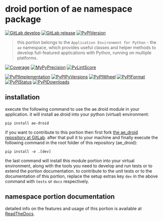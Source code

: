 <!--
  THIS FILE IS EXCLUSIVELY MAINTAINED IN THE NAMESPACE ROOT PACKAGE. CHANGES HAVE TO BE DONE THERE.
-->
# droid portion of ae namespace package

[![GitLab develop](https://img.shields.io/gitlab/pipeline/ae-group/ae_droid/develop?logo=python)](
    https://gitlab.com/ae-group/ae_droid)
[![GitLab release](https://img.shields.io/gitlab/pipeline/ae-group/ae_droid/release?logo=python)](
    https://gitlab.com/ae-group/ae_droid/-/tree/release)
[![PyPIVersion](https://img.shields.io/pypi/v/ae_droid)](
    https://pypi.org/project/ae-droid/#history)

>this portion belongs to the `Application Environment for Python` - the `ae` namespace, which provides
useful classes and helper methods to develop full-featured applications with Python, running on multiple platforms.

[![Coverage](https://ae-group.gitlab.io/ae_droid/coverage.svg)](
    https://ae-group.gitlab.io/ae_droid/coverage/ae_droid_py.html)
[![MyPyPrecision](https://ae-group.gitlab.io/ae_droid/mypy.svg)](
    https://ae-group.gitlab.io/ae_droid/lineprecision.txt)
[![PyLintScore](https://ae-group.gitlab.io/ae_droid/pylint.svg)](
    https://ae-group.gitlab.io/ae_droid/pylint.log)

[![PyPIImplementation](https://img.shields.io/pypi/implementation/ae_droid)](
    https://pypi.org/project/ae-droid/)
[![PyPIPyVersions](https://img.shields.io/pypi/pyversions/ae_droid)](
    https://pypi.org/project/ae-droid/)
[![PyPIWheel](https://img.shields.io/pypi/wheel/ae_droid)](
    https://pypi.org/project/ae-droid/)
[![PyPIFormat](https://img.shields.io/pypi/format/ae_droid)](
    https://pypi.org/project/ae-droid/)
[![PyPIStatus](https://img.shields.io/pypi/status/ae_droid)](
    https://libraries.io/pypi/ae-droid)
[![PyPIDownloads](https://img.shields.io/pypi/dm/ae_droid)](
    https://pypi.org/project/ae-droid/#files)


## installation


execute the following command to use the ae.droid module in your application. it will install ae.droid
into your python (virtual) environment:
 
```shell script
pip install ae-droid
```

if you want to contribute to this portion then first fork
[the ae_droid repository at GitLab](https://gitlab.com/ae-group/ae_droid "ae.droid code repository"). after that pull
it to your machine and finally execute the following command in the root folder of this repository (ae_droid):

```shell script
pip install -e .[dev]
```

the last command will install this module portion into your virtual environment, along with the tools you need
to develop and run tests or to extend the portion documentation. to contribute to the unit tests or to the documentation
of this portion, replace the setup extras key `dev` in the above command with `tests` or `docs` respectively.


## namespace portion documentation

detailed info on the features and usage of this portion is available at
[ReadTheDocs](https://ae.readthedocs.io/en/latest/_autosummary/ae.droid.html#module-ae.droid
"ae_droid documentation").

<!-- common files version 0.2.80 deployed package/portion version 0.2.5)
     to https://gitlab.com/ae-group as ae_droid module as well as
     to https://ae-group.gitlab.io with CI check results as well as
     to https://pypi.org/project/ae-droid as namespace portion ae-droid.
-->
